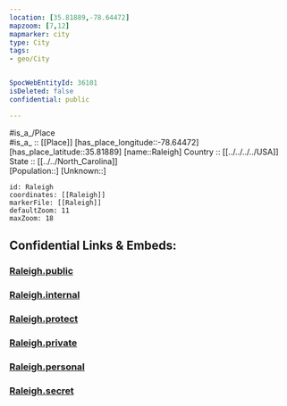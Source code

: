 ```yaml
---
location: [35.81889,-78.64472] 
mapzoom: [7,12] 
mapmarker: city 
type: City
tags:
- geo/City


SpocWebEntityId: 36101
isDeleted: false
confidential: public

---
```

#is_a_/Place  
#is_a_ :: [[Place]] 
[has_place_longitude::-78.64472] 
[has_place_latitude::35.81889] 
[name::Raleigh] 
Country :: [[../../../../USA]]  
State :: [[../../North_Carolina]]  
[Population::] 
[Unknown::] 


```leaflet
id: Raleigh
coordinates: [[Raleigh]] 
markerFile: [[Raleigh]] 
defaultZoom: 11 
maxZoom: 18
```


## Confidential Links & Embeds: 

### [Raleigh.public](/_public/\Earth\Continent\America~North\USA\USA~Eastern\North_Carolina\counties~North_Carolina\Wake,County\cities~WakeRaleigh.public.md) 

### [Raleigh.internal](/_internal/\Earth\Continent\America~North\USA\USA~Eastern\North_Carolina\counties~North_Carolina\Wake,County\cities~WakeRaleigh.internal.md) 

### [Raleigh.protect](/_protect/\Earth\Continent\America~North\USA\USA~Eastern\North_Carolina\counties~North_Carolina\Wake,County\cities~WakeRaleigh.protect.md) 

### [Raleigh.private](/_private/\Earth\Continent\America~North\USA\USA~Eastern\North_Carolina\counties~North_Carolina\Wake,County\cities~WakeRaleigh.private.md) 

### [Raleigh.personal](/_personal/\Earth\Continent\America~North\USA\USA~Eastern\North_Carolina\counties~North_Carolina\Wake,County\cities~WakeRaleigh.personal.md) 

### [Raleigh.secret](/_secret/\Earth\Continent\America~North\USA\USA~Eastern\North_Carolina\counties~North_Carolina\Wake,County\cities~WakeRaleigh.secret.md)

